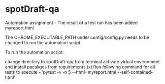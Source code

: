 # spotDraft-qa
Automation assignment - The result of a test run has been added myreport.html

The CHROME_EXECUTABLE_PATH under config/config.py needs to be changed to run the automation script

To run the automation script:

change directory to spotDraft-qa/ from terminal
activate virtual environment and install pacakges from requirements.txt
Run following command for all tests to execute - 'pytest -v -n 5 --html=myreport.html --self-contained-html'
